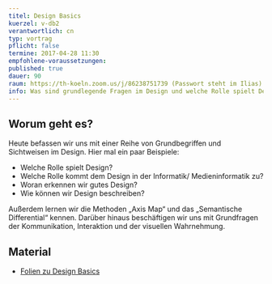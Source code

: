 ```yaml
---
titel: Design Basics
kuerzel: v-db2
verantwortlich: cn
typ: vortrag
pflicht: false
termine: 2017-04-28 11:30
empfohlene-voraussetzungen: 
published: true
dauer: 90
raum: https://th-koeln.zoom.us/j/86238751739 (Passwort steht im Ilias)|https://th-koeln.zoom.us/j/86238751739
info: Was sind grundlegende Fragen im Design und welche Rolle spielt Design in der Medieninformatik?
---
```



## Worum geht es?

Heute befassen wir uns mit einer Reihe von Grundbegriffen und Sichtweisen im Design. Hier mal ein paar Beispiele:

- Welche Rolle spielt Design?
- Welche Rolle kommt dem Design in der Informatik/ Medieninformatik zu?
- Woran erkennen wir gutes Design?
- Wie können wir Design beschreiben?

Außerdem lernen wir die Methoden „Axis Map“ und das „Semantische Differential“ kennen. Darüber hinaus beschäftigen wir uns mit Grundfragen der Kommunikation, Interaktion und der visuellen Wahrnehmung.

## Material
* [Folien zu Design Basics](../../download/inputs/design-basics-describe.pdf)


